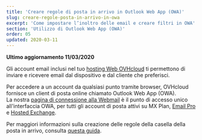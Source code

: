 ```yaml
---
title: 'Creare regole di posta in arrivo in Outlook Web App (OWA)'
slug: creare-regole-posta-in-arrivo-in-owa
excerpt: 'Come impostare l’inoltro delle email e creare filtri in OWA'
section: 'Utilizzo di Outlook Web App (OWA)'
order: 05
updated: 2020-03-11
---
```


**Ultimo aggiornamento 11/03/2020**

Gli account email inclusi nel tuo [hosting Web OVHcloud](https://www.ovhcloud.com/it/web-hosting/) ti permettono di inviare e ricevere email dal dispositivo e dal cliente che preferisci.

Per accedere a un account da qualsiasi punto tramite browser, OVHcloud fornisce un client di posta online chiamato Outlook Web App (OWA).
<br>La nostra [pagina di connessione alla Webmail](https://www.ovh.it/mail/) è il punto di accesso unico all'interfaccia OWA, per tutti gli account di posta attivi su MX Plan, [Email Pro](https://www.ovhcloud.com/it/emails/email-pro/) e [Hosted Exchange](https://www.ovhcloud.com/it/emails/hosted-exchange/).

Per maggiori informazioni sulla creazione delle regole della casella della posta in arrivo, consulta [questa guida](https://docs.ovh.com/it/emails/creare-regole-posta-in-arrivo-in-owa/).